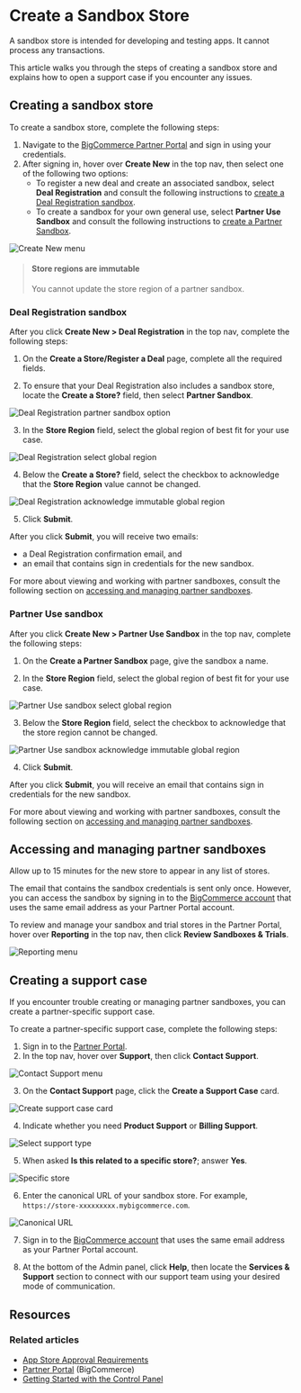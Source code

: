 # Create a Sandbox Store

A sandbox store is intended for developing and testing apps. It cannot process any transactions.

This article walks you through the steps of creating a sandbox store and explains how to open a support case if you encounter any issues.

## Creating a sandbox store

To create a sandbox store, complete the following steps:

1. Navigate to the [BigCommerce Partner Portal](https://partners.bigcommerce.com/) and sign in using your credentials.
2. After signing in, hover over **Create New** in the top nav, then select one of the following two options:
   * To register a new deal and create an associated sandbox, select **Deal Registration** and consult the following instructions to [create a Deal Registration sandbox](#deal-registration-sandbox).
   * To create a sandbox for your own general use, select **Partner Use Sandbox** and consult the following instructions to [create a Partner Sandbox](#partner-use-sandbox).
  
![Create New menu](https://storage.googleapis.com/bigcommerce-production-dev-center/images/partner-portal/partner-portal-menu-create-new.png)

<!-- theme: warning -->
> #### Store regions are immutable
> You cannot update the store region of a partner sandbox.

### Deal Registration sandbox

After you click **Create New > Deal Registration** in the top nav, complete the following steps:

1. On the **Create a Store/Register a Deal** page, complete all the required fields.

2. To ensure that your Deal Registration also includes a sandbox store, locate the **Create a Store?** field, then select **Partner Sandbox**.

![Deal Registration partner sandbox option](https://storage.googleapis.com/bigcommerce-production-dev-center/images/partner-portal/partner-portal-deal-registration-create-sandbox.png)

3. In the **Store Region** field, select the global region of best fit for your use case.

![Deal Registration select global region](https://storage.googleapis.com/bigcommerce-production-dev-center/images/partner-portal/partner-portal-deal-registration-select-region.png)

4. Below the **Create a Store?** field, select the checkbox to acknowledge that the **Store Region** value cannot be changed.

![Deal Registration acknowledge immutable global region](https://storage.googleapis.com/bigcommerce-production-dev-center/images/partner-portal/partner-portal-deal-registration-acknowledge-immutable.png)

5. Click **Submit**.

After you click **Submit**, you will receive two emails: 
* a Deal Registration confirmation email, and 
* an email that contains sign in credentials for the new sandbox.

For more about viewing and working with partner sandboxes, consult the following section on [accessing and managing partner sandboxes](#accessing-and-managing-partner-sandboxes).
  
### Partner Use sandbox

After you click **Create New > Partner Use Sandbox** in the top nav, complete the following steps: 

1. On the **Create a Partner Sandbox** page, give the sandbox a name.
   
2. In the **Store Region** field, select the global region of best fit for your use case.

![Partner Use sandbox select global region](https://storage.googleapis.com/bigcommerce-production-dev-center/images/partner-portal/partner-portal-partner-sandbox-select-region.png)

3. Below the **Store Region** field, select the checkbox to acknowledge that the store region cannot be changed. 

![Partner Use sandbox acknowledge immutable global region](https://storage.googleapis.com/bigcommerce-production-dev-center/images/partner-portal/partner-portal-partner-sandbox-acknowledge-immutable.png)

4. Click **Submit**.

After you click **Submit**, you will receive an email that contains sign in credentials for the new sandbox.

For more about viewing and working with partner sandboxes, consult the following section on [accessing and managing partner sandboxes](#accessing-and-managing-partner-sandboxes).

## Accessing and managing partner sandboxes

Allow up to 15 minutes for the new store to appear in any list of stores.

The email that contains the sandbox credentials is sent only once. However, you can access the sandbox by signing in to the [BigCommerce account](https://login.bigcommerce.com/accounts/list) that uses the same email address as your Partner Portal account.

To review and manage your sandbox and trial stores in the Partner Portal, hover over **Reporting** in the top nav, then click **Review Sandboxes & Trials**.

![Reporting menu](https://storage.googleapis.com/bigcommerce-production-dev-center/images/partner-portal/partner-portal-menu-reporting-review-sandboxes.png)

## Creating a support case

If you encounter trouble creating or managing partner sandboxes, you can create a partner-specific support case.

To create a partner-specific support case, complete the following steps:

1. Sign in to the [Partner Portal](https://partners.bigcommerce.com). 
2. In the top nav, hover over **Support**, then click **Contact Support**.

![Contact Support menu](https://storage.googleapis.com/bigcommerce-production-dev-center/images/partner-portal/partner-portal-menu-support-contact.png)

3. On the **Contact Support** page, click the **Create a Support Case** card.

![Create support case card](https://storage.googleapis.com/bigcommerce-production-dev-center/images/partner-portal/partner-portal-menu-contact-support-create-case-1.png)

4. Indicate whether you need **Product Support** or **Billing Support**.

![Select support type](https://storage.googleapis.com/bigcommerce-production-dev-center/images/partner-portal/partner-portal-menu-contact-support-case-type-2.png)

5. When asked **Is this related to a specific store?**; answer **Yes**.

![Specific store](https://storage.googleapis.com/bigcommerce-production-dev-center/images/partner-portal/partner-portal-menu-contact-support-specific-store-3.png)

6. Enter the canonical URL of your sandbox store. For example, `https://store-xxxxxxxxx.mybigcommerce.com`. 

![Canonical URL](https://storage.googleapis.com/bigcommerce-production-dev-center/images/partner-portal/partner-portal-menu-contact-support-canonical-url-4.png)

7. Sign in to the [BigCommerce account](https://login.bigcommerce.com/accounts/list) that uses the same email address as your Partner Portal account.

8. At the bottom of the Admin panel, click **Help**, then locate the **Services & Support** section to connect with our support team using your desired mode of communication. 

## Resources

### Related articles

* [App Store Approval Requirements](/api-docs/partner/app-store-approval-requirements)
* [Partner Portal](https://partners.bigcommerce.com/) (BigCommerce)
* [Getting Started with the Control Panel](https://support.bigcommerce.com/s/article/Getting-Started-with-the-New-Control-Panel)
